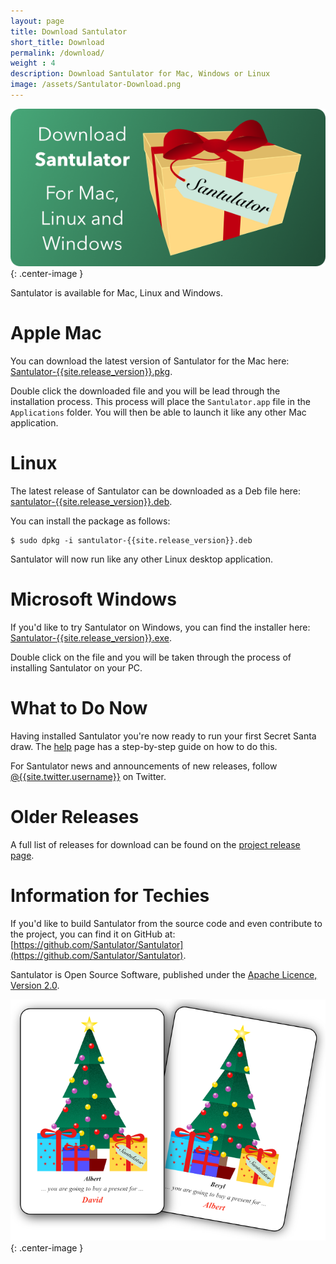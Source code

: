 ```yaml
---
layout: page
title: Download Santulator
short_title: Download
permalink: /download/
weight : 4
description: Download Santulator for Mac, Windows or Linux
image: /assets/Santulator-Download.png
---
```


![Download Santulator](/assets/Santulator-Download-Link.png){: .center-image }

Santulator is available for Mac, Linux and Windows.

# Apple Mac

You can download the latest version of Santulator for the Mac here: [Santulator-{{site.release_version}}.pkg](https://github.com/Santulator/Santulator/releases/download/{{site.release_version}}/Santulator-{{site.release_version}}.pkg).

Double click the downloaded file and you will be lead through the installation process.  This process will place the ``Santulator.app`` file in the ``Applications`` folder.  You will then be able to launch it like any other Mac application.

# Linux

The latest release of Santulator can be downloaded as a Deb file here: [santulator-{{site.release_version}}.deb](https://github.com/Santulator/Santulator/releases/download/{{site.release_version}}/santulator-{{site.release_version}}.deb).

You can install the package as follows:

~~~
$ sudo dpkg -i santulator-{{site.release_version}}.deb
~~~

Santulator will now run like any other Linux desktop application.

# Microsoft Windows

If you'd like to try Santulator on Windows, you can find the installer here: [Santulator-{{site.release_version}}.exe](https://github.com/Santulator/Santulator/releases/download/{{site.release_version}}/Santulator-{{site.release_version}}.exe).

Double click on the file and you will be taken through the process of installing Santulator on your PC.

# What to Do Now

Having installed Santulator you're now ready to run your first Secret Santa draw.  The [help](/help) page has a step-by-step guide on how to do this.

For Santulator news and announcements of new releases, follow [@{{site.twitter.username}}]({{site.twitter.link}}) on Twitter.

# Older Releases

A full list of releases for download can be found on the [project release page](https://github.com/Santulator/Santulator/releases).

# Information for Techies

If you'd like to build Santulator from the source code and even contribute to the project, you can find it on GitHub at: [https://github.com/Santulator/Santulator](https://github.com/Santulator/Santulator).

Santulator is Open Source Software, published under the [Apache Licence, Version 2.0](http://www.apache.org/licenses/LICENSE-2.0).

![Santulator draw results](/assets/Santulator-Draw-Selection-Two-Cards.png){: .center-image }
